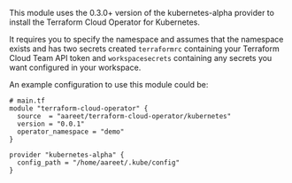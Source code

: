 This module uses the 0.3.0+ version of the kubernetes-alpha provider to install the Terraform Cloud Operator for Kubernetes.

It requires you to specify the namespace and assumes that the namespace exists and has two secrets created `terraformrc` containing your Terraform Cloud Team API token and `workspacesecrets` containing any secrets you want configured in your workspace.

An example configuration to use this module could be:
```
# main.tf
module "terraform-cloud-operator" {
  source  = "aareet/terraform-cloud-operator/kubernetes"
  version = "0.0.1"
  operator_namespace = "demo"
}

provider "kubernetes-alpha" {
  config_path = "/home/aareet/.kube/config"
}
```
